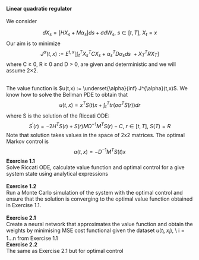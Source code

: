 **Linear quadratic regulator** <br />
<br />
We consider

$$dX_s = [H X_s + M \alpha_s] ds + \sigma dW_s, \ s \in [t, T],\ X_t = x$$
Our aim is to minimize
$$J^{\alpha}(t,x) := E^{t,x} [\int_{t}^{T}{X_s^T C X_s + \alpha_s^T D \alpha_s  }ds\ +X_T^T R X_T] $$
where C ≥ 0, R ≥ 0 and D > 0, are given and deterministic and we will assume 2×2.<br />
<br />

The value function is $u(t,x) := \underset{\alpha}{inf} J^{\alpha}(t,x)$. We know how to solve the Bellman PDE to obtain that 
$$u(t,x) = x^T S(t) x + \int_{t}^{T}{tr(\sigma \sigma^T S(r))dr}$$
where S is the solution of the Riccati ODE:
$$S^{'}(r) = -2H^TS(r) + S(r)MD^{-1}M^TS(r)-C, \ r \in [t, T], \ S(T) = R $$
Note that solution takes values in the space of 2x2 matrices. The optimal Markov control is 
$$a(t,x) = -D^{-1}M^TS(t)x$$
**Exercise 1.1**<br />
Solve Riccati ODE, calculate value function and optimal control for a give system state using analytical expressions <br />
<br /> **Exercise 1.2**<br />
Run a Monte Carlo simulation of the system with the optimal control and ensure that the solution is converging to the optimal value function obtained in Exercise 1.1.<br />
<br /> **Exercise 2.1**<br />
Create a neural network that approximates the value function and obtain the weights by minimising MSE cost functional given the dataset $u(t_i, x_i)$, \ i = 1...n from Exercise 1.1
<br /> **Exercise 2.2**<br />
The same as Exercise 2.1 but for optimal control
